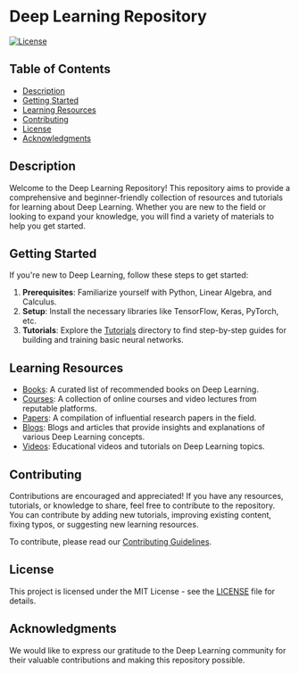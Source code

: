 # Deep Learning Repository

[![License](https://img.shields.io/badge/License-MIT-blue.svg)](https://opensource.org/licenses/MIT)

## Table of Contents
- [Description](#description)
- [Getting Started](#getting-started)
- [Learning Resources](#learning-resources)
- [Contributing](#contributing)
- [License](#license)
- [Acknowledgments](#acknowledgments)

## Description
Welcome to the Deep Learning Repository! This repository aims to provide a comprehensive and beginner-friendly collection of resources and tutorials for learning about Deep Learning. Whether you are new to the field or looking to expand your knowledge, you will find a variety of materials to help you get started.

## Getting Started
If you're new to Deep Learning, follow these steps to get started:

1. **Prerequisites**: Familiarize yourself with Python, Linear Algebra, and Calculus.
2. **Setup**: Install the necessary libraries like TensorFlow, Keras, PyTorch, etc.
3. **Tutorials**: Explore the [Tutorials](tutorials/) directory to find step-by-step guides for building and training basic neural networks.

## Learning Resources
- [Books](resources/books.md): A curated list of recommended books on Deep Learning.
- [Courses](resources/courses.md): A collection of online courses and video lectures from reputable platforms.
- [Papers](resources/papers.md): A compilation of influential research papers in the field.
- [Blogs](resources/blogs.md): Blogs and articles that provide insights and explanations of various Deep Learning concepts.
- [Videos](resources/videos.md): Educational videos and tutorials on Deep Learning topics.

## Contributing
Contributions are encouraged and appreciated! If you have any resources, tutorials, or knowledge to share, feel free to contribute to the repository. You can contribute by adding new tutorials, improving existing content, fixing typos, or suggesting new learning resources.

To contribute, please read our [Contributing Guidelines](CONTRIBUTING.md).

## License
This project is licensed under the MIT License - see the [LICENSE](LICENSE) file for details.

## Acknowledgments
We would like to express our gratitude to the Deep Learning community for their valuable contributions and making this repository possible.
